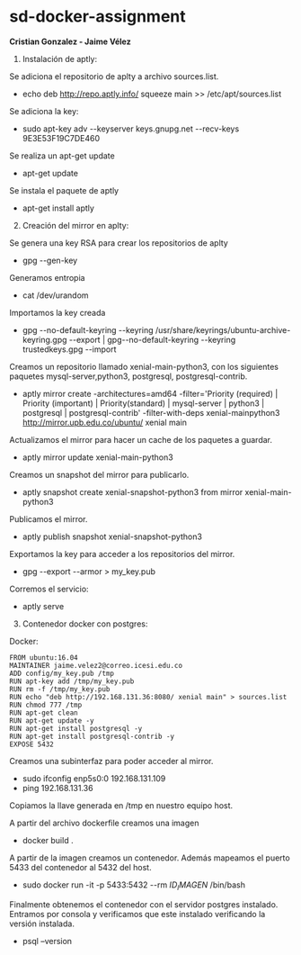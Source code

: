 # sd-docker-assignment
**Cristian Gonzalez - Jaime Vélez**

1. Instalación de aptly:

Se adiciona el repositorio de aplty a archivo sources.list.
* echo deb http://repo.aptly.info/ squeeze main >> /etc/apt/sources.list

Se adiciona la key:
* sudo apt-key adv --keyserver keys.gnupg.net --recv-keys 9E3E53F19C7DE460

Se realiza un apt-get update
* apt-get update

Se instala el paquete de aptly
* apt-get install aptly

2. Creación del mirror en aplty:

Se genera una key RSA para crear los repositorios de aplty
* gpg --gen-key

Generamos entropia
* cat /dev/urandom

Importamos la key creada
* gpg --no-default-keyring --keyring /usr/share/keyrings/ubuntu-archive-keyring.gpg --export | gpg--no-default-keyring --keyring trustedkeys.gpg --import

Creamos un repositorio llamado xenial-main-python3, con los siguientes paquetes mysql-server,python3, postgresql, postgresql-contrib.
* aptly mirror create -architectures=amd64 -filter='Priority (required) | Priority (important) | Priority(standard) | mysql-server | python3 | postgresql | postgresql-contrib' -filter-with-deps xenial-mainpython3 http://mirror.upb.edu.co/ubuntu/ xenial main

Actualizamos el mirror para hacer un cache de los paquetes a guardar.
* aptly mirror update xenial-main-python3

Creamos un snapshot del mirror para publicarlo.
* aptly snapshot create xenial-snapshot-python3 from mirror xenial-main-python3


Publicamos el mirror.
* aptly publish snapshot xenial-snapshot-python3

Exportamos la key para acceder a los repositorios del mirror.
* gpg --export --armor > my_key.pub

Corremos el servicio:
* aptly serve

3. Contenedor docker con postgres:

Docker:
``` 
FROM ubuntu:16.04
MAINTAINER jaime.velez2@correo.icesi.edu.co
ADD config/my_key.pub /tmp
RUN apt-key add /tmp/my_key.pub
RUN rm -f /tmp/my_key.pub
RUN echo "deb http://192.168.131.36:8080/ xenial main" > sources.list
RUN chmod 777 /tmp
RUN apt-get clean
RUN apt-get update -y
RUN apt-get install postgresql -y
RUN apt-get install postgresql-contrib -y
EXPOSE 5432
``` 
Creamos una subinterfaz para poder acceder al mirror.
* sudo ifconfig enp5s0:0 192.168.131.109
* ping 192.168.131.36

Copiamos la llave generada en /tmp en nuestro equipo host.

A partir del archivo dockerfile creamos una imagen
* docker build .

A partir de la imagen creamos un contenedor. Además mapeamos el puerto 5433 del contenedor al 5432 del host.
* sudo docker run -it -p 5433:5432 --rm $ID_IMAGEN$ /bin/bash

Finalmente obtenemos el contenedor con el servidor postgres instalado. Entramos por consola y verificamos que este instalado verificando la versión instalada.
* psql –version
